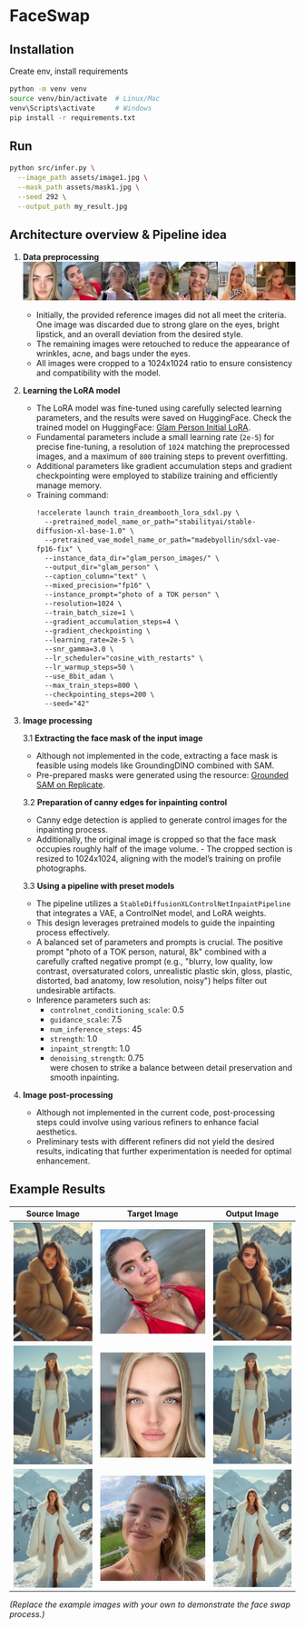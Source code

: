 # FaceSwap

## Installation

Create env, install requirements

```bash
python -m venv venv
source venv/bin/activate  # Linux/Mac
venv\Scripts\activate     # Windows
pip install -r requirements.txt
```

## Run
```bash
python src/infer.py \
  --image_path assets/image1.jpg \
  --mask_path assets/mask1.jpg \
  --seed 292 \
  --output_path my_result.jpg
```

## Architecture overview & Pipeline idea

1. **Data preprocessing**
![Image Preprocessed](assets/image_preprocessing.jpg)
   - Initially, the provided reference images did not all meet the criteria. One image was discarded due to strong glare on the eyes, bright lipstick, and an overall deviation from the desired style.
   - The remaining images were retouched to reduce the appearance of wrinkles, acne, and bags under the eyes.
   - All images were cropped to a 1024x1024 ratio to ensure consistency and compatibility with the model.

3. **Learning the LoRA model**  
   - The LoRA model was fine-tuned using carefully selected learning parameters, and the results were saved on HuggingFace.
   Check the trained model on HuggingFace: [Glam Person Initial LoRA](https://huggingface.co/biglebowski/glam_person_initial).
   - Fundamental parameters include a small learning rate (`2e-5`) for precise fine-tuning, a resolution of `1024` matching the preprocessed images, and a maximum of `800` training steps to prevent overfitting.
   - Additional parameters like gradient accumulation steps and gradient checkpointing were employed to stabilize training and efficiently manage memory.
   - Training command:
     ```
     !accelerate launch train_dreambooth_lora_sdxl.py \
       --pretrained_model_name_or_path="stabilityai/stable-diffusion-xl-base-1.0" \
       --pretrained_vae_model_name_or_path="madebyollin/sdxl-vae-fp16-fix" \
       --instance_data_dir="glam_person_images/" \
       --output_dir="glam_person" \
       --caption_column="text" \
       --mixed_precision="fp16" \
       --instance_prompt="photo of a TOK person" \
       --resolution=1024 \
       --train_batch_size=1 \
       --gradient_accumulation_steps=4 \
       --gradient_checkpointing \
       --learning_rate=2e-5 \
       --snr_gamma=3.0 \
       --lr_scheduler="cosine_with_restarts" \
       --lr_warmup_steps=50 \
       --use_8bit_adam \
       --max_train_steps=800 \
       --checkpointing_steps=200 \
       --seed="42"
     ```

5. **Image processing**

   3.1 **Extracting the face mask of the input image**  
   - Although not implemented in the code, extracting a face mask is feasible using models like GroundingDINO combined with SAM.
   - Pre-prepared masks were generated using the resource: [Grounded SAM on Replicate](https://replicate.com/schananas/grounded_sam).

   3.2 **Preparation of canny edges for inpainting control**  
   - Canny edge detection is applied to generate control images for the inpainting process.
   - Additionally, the original image is cropped so that the face mask occupies roughly half of the image volume.       - The cropped section is resized to 1024x1024, aligning with the model’s training on profile photographs.

   3.3 **Using a pipeline with preset models**  
   - The pipeline utilizes a `StableDiffusionXLControlNetInpaintPipeline` that integrates a VAE, a ControlNet model, and LoRA weights.
   - This design leverages pretrained models to guide the inpainting process effectively.
   - A balanced set of parameters and prompts is crucial. The positive prompt "photo of a TOK person, natural, 8k" combined with a carefully crafted negative prompt (e.g., "blurry, low quality, low contrast, oversaturated colors, unrealistic plastic skin, gloss, plastic, distorted, bad anatomy, low resolution, noisy") helps filter out undesirable artifacts.
   - Inference parameters such as:
     - `controlnet_conditioning_scale`: 0.5
     - `guidance_scale`: 7.5
     - `num_inference_steps`: 45
     - `strength`: 1.0
     - `inpaint_strength`: 1.0
     - `denoising_strength`: 0.75  
     were chosen to strike a balance between detail preservation and smooth inpainting.

6. **Image post-processing**  
   - Although not implemented in the current code, post-processing steps could involve using various refiners to enhance facial aesthetics.
   - Preliminary tests with different refiners did not yield the desired results, indicating that further experimentation is needed for optimal enhancement.


## Example Results

| Source Image                    | Target Image                    | Output Image                    |
|---------------------------------|---------------------------------|---------------------------------|
| ![source](assets/image1.jpg)    | ![target](assets/target1.jpg)   | ![output](results/result1.jpg)  |
| ![source](assets/image2.jpg)    | ![target](assets/target2.jpg)   | ![output](results/result2.jpg)  |
| ![source](assets/image3.jpg)    | ![target](assets/target3.jpg)   | ![output](results/result3.jpg)  |

*(Replace the example images with your own to demonstrate the face swap process.)*
